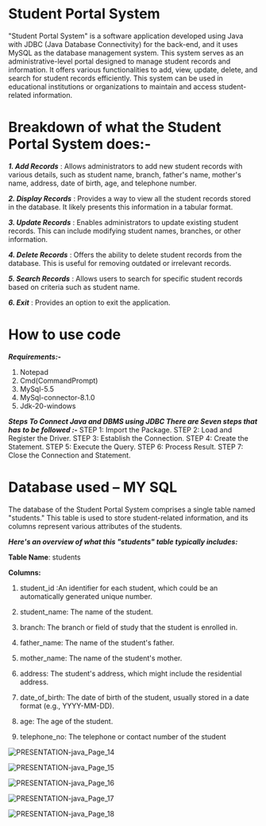 # Student Portal System
"Student Portal System" is a software application developed using Java with JDBC (Java Database Connectivity) for the back-end, and it uses MySQL as the database management system. This system serves as an administrative-level portal designed to manage student records and information.
It offers various functionalities to add, view, update, delete, and search for student records efficiently. This system can be used in educational institutions or organizations to maintain and access student-related information.

# Breakdown of what the Student Portal System does:-

***1. Add Records***
: Allows administrators to add new student records with various details, such as student name, branch, father's name, mother's name, address, date of birth, age, and telephone number.

***2. Display Records***
: Provides a way to view all the student records stored in the database. It likely presents this information in a tabular format.

***3. Update Records***
: Enables administrators to update existing student records. This can include modifying student names, branches, or other information.

***4. Delete Records***
: Offers the ability to delete student records from the database. This is useful for removing outdated or irrelevant records.

***5. Search Records***
: Allows users to search for specific student records based on criteria such as student name.

***6. Exit***
: Provides an option to exit the application.

# How to use code

***Requirements:-***
1. Notepad
2. Cmd(CommandPrompt)
3. MySql-5.5
4. MySql-connector-8.1.0
5. Jdk-20-windows
   
***Steps To Connect Java and DBMS using JDBC There are Seven steps that has to be followed :-***
STEP 1: Import the Package.
STEP 2: Load and Register the Driver. 
STEP 3: Establish the Connection.
STEP 4: Create the Statement. 
STEP 5: Execute the Query.
STEP 6: Process Result.
STEP 7: Close the Connection and Statement.

# Database used – MY SQL

The database of the Student Portal System comprises a single table named "students." This table is used to store student-related information, and its columns represent various attributes of the students.

***Here's an overview of what this "students" table typically includes:***

**Table Name**: students

**Columns:**

1. student_id :An identifier for each student, which could be an automatically generated unique number.

2. student_name: The name of the student.

3. branch: The branch or field of study that the student is enrolled in.

4. father_name: The name of the student's father.

5. mother_name: The name of the student's mother.

6. address: The student's address, which might include the residential address.

7. date_of_birth: The date of birth of the student, usually stored in a date format (e.g., YYYY-MM-DD).

8. age: The age of the student.

9. telephone_no: The telephone or contact number of the student




![PRESENTATION-java_Page_14](https://github.com/asmit-codes/student-portal-system/assets/166336403/c4ce3adc-6b47-48ce-8a00-3825c065031d)



![PRESENTATION-java_Page_15](https://github.com/asmit-codes/student-portal-system/assets/166336403/f9956ad5-3174-41d6-9787-6d3511b5ee23)



![PRESENTATION-java_Page_16](https://github.com/asmit-codes/student-portal-system/assets/166336403/51cb42e1-00bf-49b1-ab92-97bb182702db)



![PRESENTATION-java_Page_17](https://github.com/asmit-codes/student-portal-system/assets/166336403/d15eea72-b7c0-46c5-9301-08a447b4cca3)



![PRESENTATION-java_Page_18](https://github.com/asmit-codes/student-portal-system/assets/166336403/b6d837e0-9d69-44a3-9ff0-9cc370619b6d)











